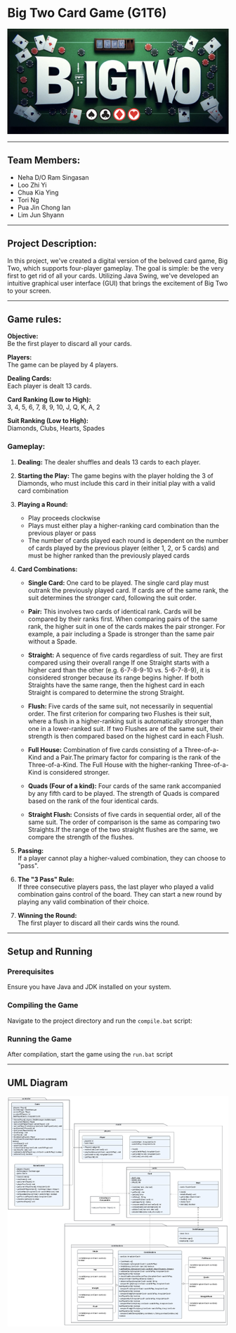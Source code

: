 # Big Two Card Game (G1T6)

![BigTwo Banner](images/BigTwoBanner.png)

---

## Team Members:

- Neha D/O Ram Singasan
- Loo Zhi Yi
- Chua Kia Ying
- Tori Ng
- Pua Jin Chong Ian
- Lim Jun Shyann

---

## Project Description:

In this project, we've created a digital version of the beloved card game, Big Two, which supports four-player gameplay. The goal is simple: be the very first to get rid of all your cards. Utilizing Java Swing, we've developed an intuitive graphical user interface (GUI) that brings the excitement of Big Two to your screen.

---

## Game rules:

**Objective:**  
Be the first player to discard all your cards.

**Players:**  
The game can be played by 4 players.

**Dealing Cards:**  
Each player is dealt 13 cards.

**Card Ranking (Low to High):**  
3, 4, 5, 6, 7, 8, 9, 10, J, Q, K, A, 2

**Suit Ranking (Low to High):**  
Diamonds, Clubs, Hearts, Spades  

### Gameplay:

1. **Dealing:**
The dealer shuffles and deals 13 cards to each player.

2. **Starting the Play:** 
The game begins with the player holding the 3 of Diamonds, who must include this card in their initial play with a valid card combination

3. **Playing a Round:** 
    - Play proceeds clockwise
    - Plays must either play a higher-ranking card combination than the previous player or pass
    - The number of cards played each round is dependent on the number of cards played by the previous player (either 1, 2, or 5 cards) and must be higher ranked than the previously played cards

4. **Card Combinations:**
    - **Single Card:** One card to be played. The single card play must outrank the previously played card. If cards are of the same rank, the suit determines the stronger card, following the suit order.


    - **Pair:** This involves two cards of identical rank. Cards will be compared by their ranks first. When comparing pairs of the same rank, the higher suit in one of the cards makes the pair stronger. For example, a pair including a Spade is stronger than the same pair without a Spade.

    - **Straight:** A sequence of five cards regardless of suit. They are first compared using their overall range If one Straight starts with a higher card than the other (e.g. 6-7-8-9-10 vs. 5-6-7-8-9), it is considered stronger because its range begins higher. If both Straights have the same range, then the highest card in each Straight is compared to determine the strong Straight.

    - **Flush:** Five cards of the same suit, not necessarily in sequential order. The first criterion for comparing two Flushes is their suit, where a flush in a higher-ranking suit is automatically stronger than one in a lower-ranked suit. If two Flushes are of the same suit, their strength is then compared based on the highest card in each Flush.

    - **Full House:** Combination of five cards consisting of a Three-of-a-Kind and a Pair.The primary factor for comparing is the rank of the Three-of-a-Kind. The Full House with the higher-ranking Three-of-a-Kind is considered stronger. 

    - **Quads (Four of a kind):** Four cards of the same rank accompanied by any fifth card to be played. The strength of Quads is compared based on the rank of the four identical cards. 

    - **Straight Flush:** Consists of five cards in sequential order, all of the same suit. The order of comparison is the same as comparing two Straights.If the range of the two straight flushes are the same, we compare the strength of the flushes.

5. **Passing:**  
If a player cannot play a higher-valued combination, they can choose to "pass".

6. **The "3 Pass" Rule:**  
If three consecutive players pass, the last player who played a valid combination gains control of the board. They can start a new round by playing any valid combination of their choice.

7. **Winning the Round:**  
The first player to discard all their cards wins the round.


---

## Setup and Running

### Prerequisites

Ensure you have Java and JDK installed on your system.

### Compiling the Game

Navigate to the project directory and run the `compile.bat` script:

### Running the Game

After compilation, start the game using the `run.bat` script

---

## UML Diagram

![UML Diagram](images/UMLDiagram.png)